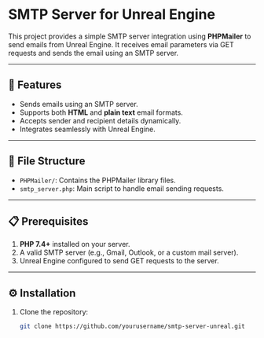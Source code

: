 # SMTP Server for Unreal Engine

This project provides a simple SMTP server integration using **PHPMailer** to send emails from Unreal Engine. It receives email parameters via GET requests and sends the email using an SMTP server.

---

## 🚀 Features
- Sends emails using an SMTP server.
- Supports both **HTML** and **plain text** email formats.
- Accepts sender and recipient details dynamically.
- Integrates seamlessly with Unreal Engine.

---

## 📂 File Structure
- `PHPMailer/`: Contains the PHPMailer library files.
- `smtp_server.php`: Main script to handle email sending requests.

---

## 📋 Prerequisites
1. **PHP 7.4+** installed on your server.
2. A valid SMTP server (e.g., Gmail, Outlook, or a custom mail server).
3. Unreal Engine configured to send GET requests to the server.

---

## ⚙️ Installation
1. Clone the repository:
   ```bash
   git clone https://github.com/yourusername/smtp-server-unreal.git
